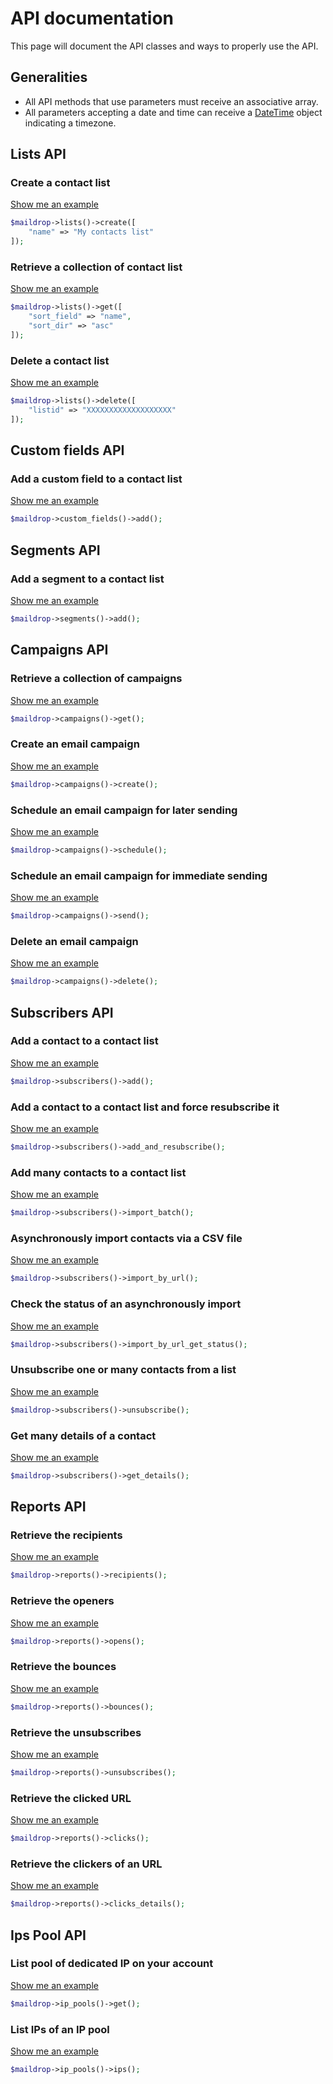 # API documentation

This page will document the API classes and ways to properly use the API.

## Generalities
* All API methods that use parameters must receive an associative array.
* All parameters accepting a date and time can receive a [DateTime](https://www.php.net/manual/en/class.datetime.php) object indicating a timezone.

## Lists API

### Create a contact list
[Show me an example](/examples/list-create.php)
```php
$maildrop->lists()->create([
    "name" => "My contacts list"
]);
```

### Retrieve a collection of contact list
[Show me an example](/examples/list-get.php)
```php
$maildrop->lists()->get([
    "sort_field" => "name",
    "sort_dir" => "asc"
]);
```

### Delete a contact list
[Show me an example](/examples/list-delete.php)
```php
$maildrop->lists()->delete([
    "listid" => "XXXXXXXXXXXXXXXXXXX"
]);
```

## Custom fields API
### Add a custom field to a contact list
[Show me an example](/examples/list-add-customfield.php)
```php
$maildrop->custom_fields()->add();
```


## Segments API
### Add a segment to a contact list
[Show me an example](/examples/list-add-segment.php)
```php
$maildrop->segments()->add();
```

## Campaigns API
### Retrieve a collection of campaigns
[Show me an example](/examples/campaigns-get.php)
```php
$maildrop->campaigns()->get();
```
### Create an email campaign
[Show me an example](/examples/campaign-create.php)
```php
$maildrop->campaigns()->create();
```

### Schedule an email campaign for later sending
[Show me an example](/examples/campaign-schedule.php)
```php
$maildrop->campaigns()->schedule();
```

### Schedule an email campaign for immediate sending
[Show me an example](/examples/campaign-send.php)
```php
$maildrop->campaigns()->send();
```

### Delete an email campaign
[Show me an example](/examples/campaign-delete.php)
```php
$maildrop->campaigns()->delete();
```

## Subscribers API
### Add a contact to a contact list
[Show me an example](/examples/subscribe-to-list.php)
```php
$maildrop->subscribers()->add();
```

### Add a contact to a contact list and force resubscribe it
[Show me an example](/examples/subscribe-to-list-and-force-resubscribe.php)
```php
$maildrop->subscribers()->add_and_resubscribe();
```

### Add many contacts to a contact list
[Show me an example](/examples/subscribe-batch.php)
```php
$maildrop->subscribers()->import_batch();
```

### Asynchronously import contacts via a CSV file
[Show me an example](/examples/subscribe-import-csv-by-url.php)
```php
$maildrop->subscribers()->import_by_url();
```

### Check the status of an asynchronously import
[Show me an example](/examples/subscribe-get-task-status.php)
```php
$maildrop->subscribers()->import_by_url_get_status();
```

### Unsubscribe one or many contacts from a list
[Show me an example](/examples/unsubscribe-from-list.php)
```php
$maildrop->subscribers()->unsubscribe();
```

### Get many details of a contact
[Show me an example](/examples/subscribe-getdetails.php)
```php
$maildrop->subscribers()->get_details();
```

## Reports API
### Retrieve the recipients
[Show me an example](/examples/reports-get-recipients.php)
```php
$maildrop->reports()->recipients();
```

### Retrieve the openers
[Show me an example](/examples/reports-get-opens.php)
```php
$maildrop->reports()->opens();
```

### Retrieve the bounces
[Show me an example](/examples/reports-get-bounces.php)
```php
$maildrop->reports()->bounces();
```

### Retrieve the unsubscribes
[Show me an example](/examples/reports-get-unsubscribes.php)
```php
$maildrop->reports()->unsubscribes();
```

### Retrieve the clicked URL
[Show me an example](/examples/reports-get-clicks.php)
```php
$maildrop->reports()->clicks();
```

### Retrieve the clickers of an URL
[Show me an example](/examples/reports-get-clicks-details.php)
```php
$maildrop->reports()->clicks_details();
```

## Ips Pool API
### List pool of dedicated IP on your account
[Show me an example](/examples/ips-of-an-ip-pool.php)
```php
$maildrop->ip_pools()->get();
```

### List IPs of an IP pool
[Show me an example](/examples/ips-of-an-ip-pool.php)
```php
$maildrop->ip_pools()->ips();
```
